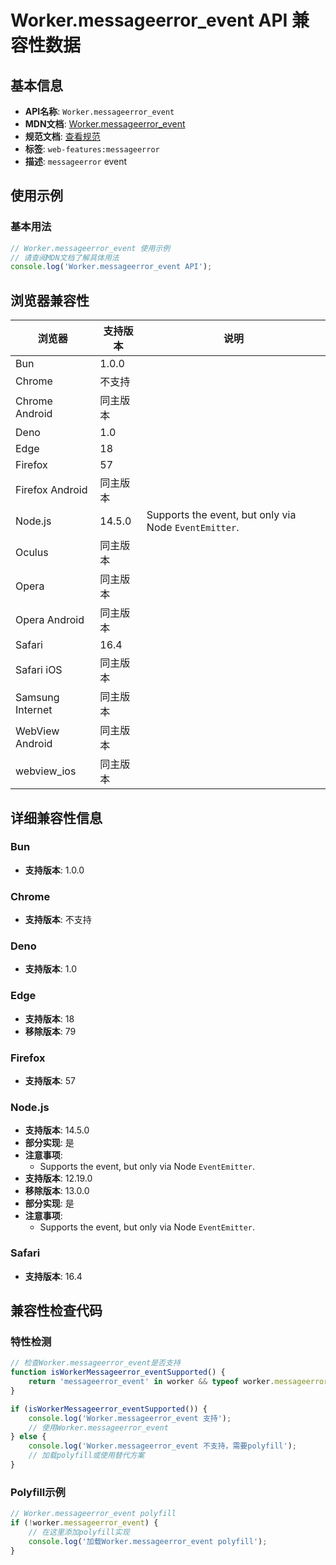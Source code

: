 # Worker.messageerror_event API 兼容性数据

## 基本信息

- **API名称**: `Worker.messageerror_event`
- **MDN文档**: [Worker.messageerror_event](https://developer.mozilla.org/docs/Web/API/Worker/messageerror_event)
- **规范文档**: [查看规范](https://html.spec.whatwg.org/multipage/indices.html#event-messageerror)
- **标签**: `web-features:messageerror`
- **描述**: `messageerror` event

## 使用示例

### 基本用法

```javascript
// Worker.messageerror_event 使用示例
// 请查阅MDN文档了解具体用法
console.log('Worker.messageerror_event API');
```

## 浏览器兼容性

| 浏览器 | 支持版本 | 说明 |
|--------|----------|------|
| Bun | 1.0.0 |  |
| Chrome | 不支持 |  |
| Chrome Android | 同主版本 |  |
| Deno | 1.0 |  |
| Edge | 18 |  |
| Firefox | 57 |  |
| Firefox Android | 同主版本 |  |
| Node.js | 14.5.0 | Supports the event, but only via Node `EventEmitter`. |
| Oculus | 同主版本 |  |
| Opera | 同主版本 |  |
| Opera Android | 同主版本 |  |
| Safari | 16.4 |  |
| Safari iOS | 同主版本 |  |
| Samsung Internet | 同主版本 |  |
| WebView Android | 同主版本 |  |
| webview_ios | 同主版本 |  |

## 详细兼容性信息

### Bun

- **支持版本**: 1.0.0

### Chrome

- **支持版本**: 不支持

### Deno

- **支持版本**: 1.0

### Edge

- **支持版本**: 18
- **移除版本**: 79

### Firefox

- **支持版本**: 57

### Node.js

- **支持版本**: 14.5.0
- **部分实现**: 是
- **注意事项**:
  - Supports the event, but only via Node `EventEmitter`.
- **支持版本**: 12.19.0
- **移除版本**: 13.0.0
- **部分实现**: 是
- **注意事项**:
  - Supports the event, but only via Node `EventEmitter`.

### Safari

- **支持版本**: 16.4

## 兼容性检查代码

### 特性检测

```javascript
// 检查Worker.messageerror_event是否支持
function isWorkerMessageerror_eventSupported() {
    return 'messageerror_event' in worker && typeof worker.messageerror_event === 'function';
}

if (isWorkerMessageerror_eventSupported()) {
    console.log('Worker.messageerror_event 支持');
    // 使用Worker.messageerror_event
} else {
    console.log('Worker.messageerror_event 不支持，需要polyfill');
    // 加载polyfill或使用替代方案
}
```

### Polyfill示例

```javascript
// Worker.messageerror_event polyfill
if (!worker.messageerror_event) {
    // 在这里添加polyfill实现
    console.log('加载Worker.messageerror_event polyfill');
}
```

